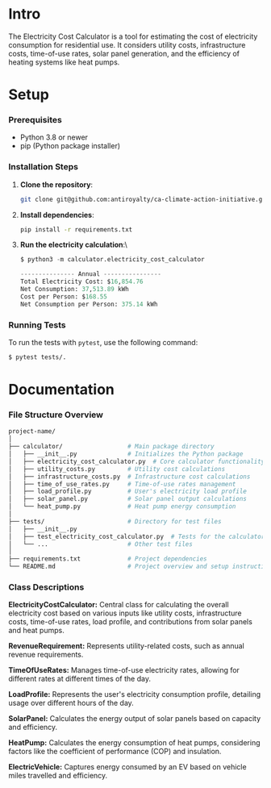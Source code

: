 # Intro
The Electricity Cost Calculator is a tool for estimating the cost of electricity consumption for residential use. It considers utility costs, infrastructure costs, time-of-use rates, solar panel generation, and the efficiency of heating systems like heat pumps.



# Setup

### Prerequisites

- Python 3.8 or newer
- pip (Python package installer)

### Installation Steps

1. **Clone the repository**:
    ```bash
    git clone git@github.com:antiroyalty/ca-climate-action-initiative.git
    ```

2. **Install dependencies**:
    ```bash
    pip install -r requirements.txt
    ```

3. **Run the electricity calculation**:\
    ```python
    $ python3 -m calculator.electricity_cost_calculator

    --------------- Annual ----------------
    Total Electricity Cost: $16,854.76
    Net Consumption: 37,513.89 kWh
    Cost per Person: $168.55
    Net Consumption per Person: 375.14 kWh
    ```


### Running Tests
To run the tests with `pytest`, use the following command:

```bash
$ pytest tests/.
```

# Documentation
### File Structure Overview
```bash
project-name/
│
├── calculator/                  # Main package directory
│   ├── __init__.py              # Initializes the Python package
│   ├── electricity_cost_calculator.py  # Core calculator functionality
│   ├── utility_costs.py         # Utility cost calculations
│   ├── infrastructure_costs.py  # Infrastructure cost calculations
│   ├── time_of_use_rates.py     # Time-of-use rates management
│   ├── load_profile.py          # User's electricity load profile
│   ├── solar_panel.py           # Solar panel output calculations
│   └── heat_pump.py             # Heat pump energy consumption
│
├── tests/                       # Directory for test files
│   ├── __init__.py
│   ├── test_electricity_cost_calculator.py  # Tests for the calculator functionality
│   └── ...                      # Other test files
│
├── requirements.txt             # Project dependencies
└── README.md                    # Project overview and setup instructions
```

### Class Descriptions
**ElectricityCostCalculator:** Central class for calculating the overall electricity cost based on various inputs like utility costs, infrastructure costs, time-of-use rates, load profile, and contributions from solar panels and heat pumps.

**RevenueRequirement:** Represents utility-related costs, such as annual revenue requirements.

**TimeOfUseRates:** Manages time-of-use electricity rates, allowing for different rates at different times of the day.

**LoadProfile:** Represents the user's electricity consumption profile, detailing usage over different hours of the day.

**SolarPanel:** Calculates the energy output of solar panels based on capacity and efficiency.

**HeatPump:** Calculates the energy consumption of heat pumps, considering factors like the coefficient of performance (COP) and insulation.

**ElectricVehicle:** Captures energy consumed by an EV based on vehicle miles travelled and efficiency.